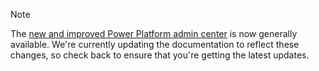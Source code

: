 > [!NOTE]
> The [new and improved Power Platform admin center](../admin/new-admin-center.md) is now generally available. We're currently updating the documentation to reflect these changes, so check back to ensure that you're getting the latest updates.
